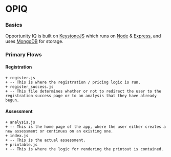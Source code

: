 # OPIQ
### Basics
Opportunity IQ is built on [KeystoneJS](http://www.keystonejs.com) which runs on [Node](https://nodejs.org/) &amp; [Express](http://expressjs.com/), and uses [MongoDB](http://www.mongodb.org/) for storage.
### Primary Flows
#### Registration
```
+ register.js
+ -- This is where the registration / pricing logic is run.
+ register_success.js
+ -- This file determines whether or not to redirect the user to the registration success page or to an analysis that they have already begun.
```
#### Assessment
```
+ analysis.js
+ -- This is the home page of the app, where the user either creates a new assessment or continues on an existing one.
+ index.js
+ -- This is the actual assessment.
+ printable.js
+ -- This is where the logic for rendering the printout is contained.
```